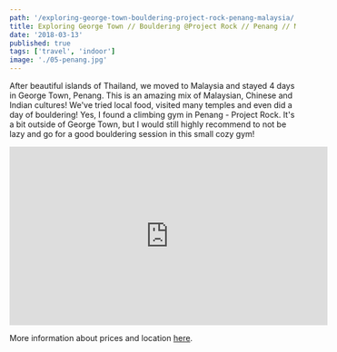 ```yaml
---
path: '/exploring-george-town-bouldering-project-rock-penang-malaysia/'
title: Exploring George Town // Bouldering @Project Rock // Penang // Malaysia
date: '2018-03-13'
published: true
tags: ['travel', 'indoor']
image: './05-penang.jpg'
---
```


After beautiful islands of Thailand, we moved to Malaysia and stayed 4 days in George Town, Penang. This is an amazing mix of Malaysian, Chinese and Indian cultures! We've tried local food, visited many temples and even did a day of bouldering! Yes, I found a climbing gym in Penang - Project Rock. It's a bit outside of George Town, but I would still highly recommend to not be lazy and go for a good bouldering session in this small cozy gym!

<iframe width="560" height="315" src="https://www.youtube.com/embed/LHheQ01efgM?rel=0" frameborder="0" allow="autoplay; encrypted-media" allowfullscreen></iframe>

More information about prices and location [here](https://projectrock-penang.com/).
